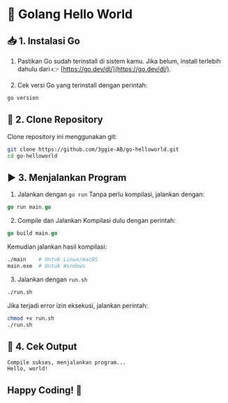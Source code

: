# 🚀 Golang Hello World

## 📥 1. Instalasi Go

1. Pastikan Go sudah terinstall di sistem kamu. Jika belum, install terlebih dahulu dari 👉 [https://go.dev/dl/](https://go.dev/dl/).

2. Cek versi Go yang terinstall dengan perintah:
```sh
go version
```

## 🔗 2. Clone Repository

Clone repository ini menggunakan git:
```sh
git clone https://github.com/3ggie-AB/go-helloworld.git
cd go-helloworld
```

## ▶️ 3. Menjalankan Program

1. Jalankan dengan `go run`
Tanpa perlu kompilasi, jalankan dengan:
```go
go run main.go
```

2. Compile dan Jalankan
Kompilasi dulu dengan perintah:
```go
go build main.go
```
Kemudian jalankan hasil kompilasi:
```sh
./main    # Untuk Linux/macOS
main.exe  # Untuk Windows
```
3. Jalankan dengan `run.sh`
```sh
./run.sh
```
Jika terjadi error izin eksekusi, jalankan perintah:
```sh
chmod +x run.sh
./run.sh
```
## 🎯 4. Cek Output
```output
Compile sukses, menjalankan program...
Hello, world!
```

## Happy Coding! 🚀
